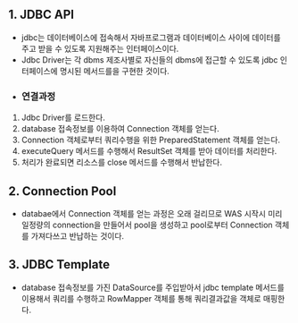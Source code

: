## 1. JDBC API
* jdbc는 데이터베이스에 접속해서 자바프로그램과 데이터베이스 사이에 데이터를 주고
받을 수 있도록 지원해주는 인터페이스이다.
* Jdbc Driver는 각 dbms 제조사별로 자신들의 dbms에 접근할 수 있도록 jdbc
인터페이스에 명시된 메서드를을 구현한 것이다.
* ### 연결과정
1) Jdbc Driver를 로드한다.
2) database 접속정보를 이용하여 Connection 객체를 얻는다.
3) Connection 객체로부터 쿼리수행을 위한 PreparedStatement 객체를 얻는다.
4) executeQuery 메서드를 수행해서 ResultSet 객체를 받아 데이터를 처리한다.
5) 처리가 완료되면 리소스를 close 메서드를 수행해서 반납한다.

## 2. Connection Pool
* databae에서 Connection 객체를 얻는 과정은 오래 걸리므로 WAS 시작시 미리 일정량의 
connection을 만들어서 pool을 생성하고 pool로부터 Connection 객체를 
가져다쓰고 반납하는 것이다.

## 3. JDBC Template
* database 접속정보를 가진 DataSource를 주입받아서 jdbc template 메서드를 이용해서
쿼리를 수행하고 RowMapper 객체를 통해 쿼리결과값을 객체로 매핑한다.

